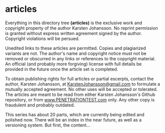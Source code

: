 # articles

Everything in this directory tree **(articles)** is the exclusive work and copyright property of the author Karsten Johansson. No reprint permission is granted without express written agreement signed by the author. Copyright violations will be persued. 

Unedited links to these articles are permitted. Copies and plagiarized variants are not. The author's name and copyright notice must not be removed or obscurred in any links or references to the copyright material. An official (and probably more forgiving) license with full details be provided in the future once the article set is completed.

To obtain publishing rights for full articles or partial escerpts, contact the author, Karsten Johansson, at KarstenJohansson@gmail.com to formulate a mutually accepted agreement. No other uses will be accepted or tolerated. The articles are meant to be read from either Karsten Johansson's Github repository, or from www.PENETRATIONTEST.com only. Any other copy is fraudulent and probably outdated.

This series has about 20 parts, which are currently being edited and polished now. There will be an index in the near future, as well as a versioning system. But first, the content...


